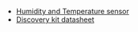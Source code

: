 - [Humidity and Temperature sensor](https://github.com/Sykez42/WatchDough/blob/main/Datasheet/hts221.pdf)
- [Discovery kit datasheet](https://github.com/Sykez42/WatchDough/blob/main/Datasheet/um2153-discovery-kit-for-iot-node-multichannel-communication-with-stm32l4-stmicroelectronics.pdf)

